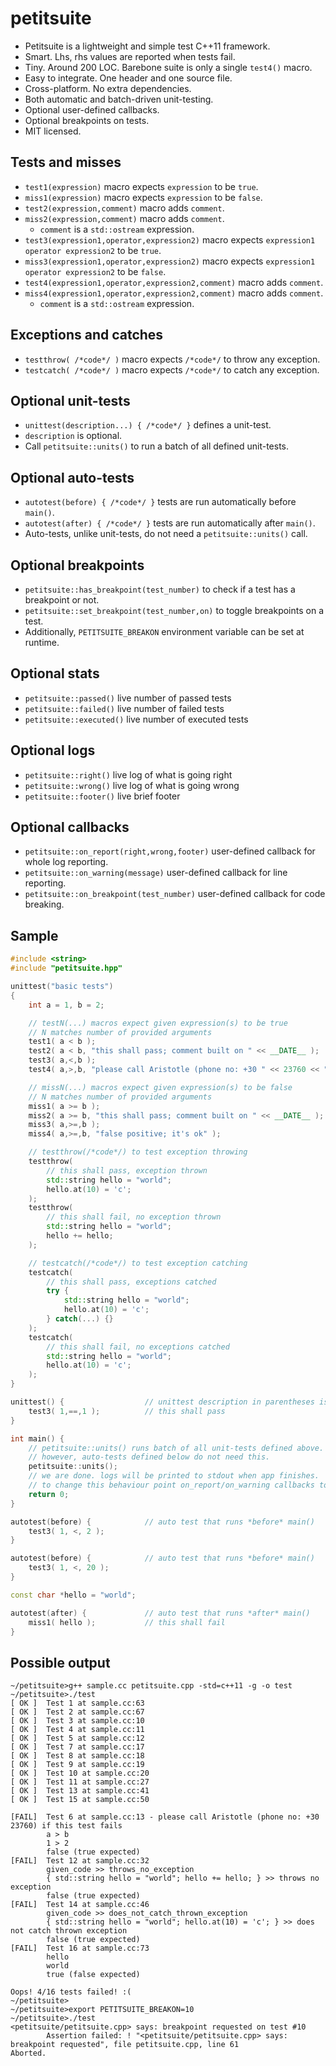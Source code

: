 petitsuite
==========

- Petitsuite is a lightweight and simple test C++11 framework.
- Smart. Lhs, rhs values are reported when tests fail.
- Tiny. Around 200 LOC. Barebone suite is only a single `test4()` macro.
- Easy to integrate. One header and one source file.
- Cross-platform. No extra dependencies.
- Both automatic and batch-driven unit-testing.
- Optional user-defined callbacks.
- Optional breakpoints on tests.
- MIT licensed.

Tests and misses
----------------
- `test1(expression)` macro expects `expression` to be `true`.
- `miss1(expression)` macro expects `expression` to be `false`.
- `test2(expression,comment)` macro adds `comment`.
- `miss2(expression,comment)` macro adds `comment`.
  - `comment` is a `std::ostream` expression.
- `test3(expression1,operator,expression2)` macro expects `expression1 operator expression2` to be `true`.
- `miss3(expression1,operator,expression2)` macro expects `expression1 operator expression2` to be `false`.
- `test4(expression1,operator,expression2,comment)` macro adds `comment`.
- `miss4(expression1,operator,expression2,comment)` macro adds `comment`.
  - `comment` is a `std::ostream` expression.

Exceptions and catches
----------------------
- `testthrow( /*code*/ )` macro expects `/*code*/` to throw any exception.
- `testcatch( /*code*/ )` macro expects `/*code*/` to catch any exception.

Optional unit-tests
-------------------
- `unittest(description...) { /*code*/ }` defines a unit-test.
- `description` is optional.
- Call `petitsuite::units()` to run a batch of all defined unit-tests.

Optional auto-tests
-------------------
- `autotest(before) { /*code*/ }` tests are run automatically before `main()`.
- `autotest(after) { /*code*/ }` tests are run automatically after `main()`.
- Auto-tests, unlike unit-tests, do not need a `petitsuite::units()` call.

Optional breakpoints
--------------------
- `petitsuite::has_breakpoint(test_number)` to check if a test has a breakpoint or not.
- `petitsuite::set_breakpoint(test_number,on)` to toggle breakpoints on a test.
- Additionally, `PETITSUITE_BREAKON` environment variable can be set at runtime.

Optional stats
--------------
- `petitsuite::passed()` live number of passed tests
- `petitsuite::failed()` live number of failed tests
- `petitsuite::executed()` live number of executed tests

Optional logs
-------------
- `petitsuite::right()` live log of what is going right
- `petitsuite::wrong()` live log of what is going wrong
- `petitsuite::footer()` live brief footer

Optional callbacks
------------------
- `petitsuite::on_report(right,wrong,footer)` user-defined callback for whole log reporting.
- `petitsuite::on_warning(message)` user-defined callback for line reporting.
- `petitsuite::on_breakpoint(test_number)` user-defined callback for code breaking.

Sample
------
```c++
#include <string>
#include "petitsuite.hpp"

unittest("basic tests")
{
    int a = 1, b = 2;

    // testN(...) macros expect given expression(s) to be true
    // N matches number of provided arguments
    test1( a < b );
    test2( a < b, "this shall pass; comment built on " << __DATE__ );
    test3( a,<,b );
    test4( a,>,b, "please call Aristotle (phone no: +30 " << 23760 << ") if this test fails" );

    // missN(...) macros expect given expression(s) to be false
    // N matches number of provided arguments
    miss1( a >= b );
    miss2( a >= b, "this shall pass; comment built on " << __DATE__ );
    miss3( a,>=,b );
    miss4( a,>=,b, "false positive; it's ok" );

    // testthrow(/*code*/) to test exception throwing
    testthrow(
        // this shall pass, exception thrown
        std::string hello = "world";
        hello.at(10) = 'c';
    );
    testthrow(
        // this shall fail, no exception thrown
        std::string hello = "world";
        hello += hello;
    );

    // testcatch(/*code*/) to test exception catching
    testcatch(
        // this shall pass, exceptions catched
        try {
            std::string hello = "world";
            hello.at(10) = 'c';
        } catch(...) {}
    );
    testcatch(
        // this shall fail, no exceptions catched
        std::string hello = "world";
        hello.at(10) = 'c';
    );
}

unittest() {                  // unittest description in parentheses is optional
    test3( 1,==,1 );          // this shall pass
}

int main() {
    // petitsuite::units() runs batch of all unit-tests defined above.
    // however, auto-tests defined below do not need this.
    petitsuite::units();
    // we are done. logs will be printed to stdout when app finishes.
    // to change this behaviour point on_report/on_warning callbacks to your own.
    return 0;
}

autotest(before) {            // auto test that runs *before* main()
    test3( 1, <, 2 );
}

autotest(before) {            // auto test that runs *before* main()
    test3( 1, <, 20 );
}

const char *hello = "world";

autotest(after) {             // auto test that runs *after* main()
    miss1( hello );           // this shall fail
}
```

Possible output
---------------
```
~/petitsuite>g++ sample.cc petitsuite.cpp -std=c++11 -g -o test
~/petitsuite>./test
[ OK ]  Test 1 at sample.cc:63
[ OK ]  Test 2 at sample.cc:67
[ OK ]  Test 3 at sample.cc:10
[ OK ]  Test 4 at sample.cc:11
[ OK ]  Test 5 at sample.cc:12
[ OK ]  Test 7 at sample.cc:17
[ OK ]  Test 8 at sample.cc:18
[ OK ]  Test 9 at sample.cc:19
[ OK ]  Test 10 at sample.cc:20
[ OK ]  Test 11 at sample.cc:27
[ OK ]  Test 13 at sample.cc:41
[ OK ]  Test 15 at sample.cc:50

[FAIL]  Test 6 at sample.cc:13 - please call Aristotle (phone no: +30 23760) if this test fails
        a > b
        1 > 2
        false (true expected)
[FAIL]  Test 12 at sample.cc:32
        given_code >> throws_no_exception
        { std::string hello = "world"; hello += hello; } >> throws no exception
        false (true expected)
[FAIL]  Test 14 at sample.cc:46
        given_code >> does_not_catch_thrown_exception
        { std::string hello = "world"; hello.at(10) = 'c'; } >> does not catch thrown exception
        false (true expected)
[FAIL]  Test 16 at sample.cc:73
        hello
        world
        true (false expected)

Oops! 4/16 tests failed! :(
~/petitsuite>
~/petitsuite>export PETITSUITE_BREAKON=10
~/petitsuite>./test
<petitsuite/petitsuite.cpp> says: breakpoint requested on test #10
        Assertion failed: ! "<petitsuite/petitsuite.cpp> says: breakpoint requested", file petitsuite.cpp, line 61
Aborted.
```
